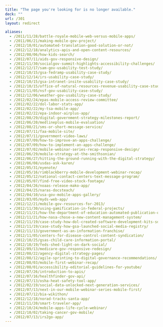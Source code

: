 ```yaml
---
title: "The page you're looking for is no longer available."
deck: ""
url: /301
layout: redirect

aliases:
  - /2011/11/28/battle-royale-mobile-web-versus-mobile-apps/
  - /2011/06/21/making-mobile-gov-project/
  - /2012/10/01/automated-translation-good-solution-or-not/
  - /2012/12/18/analytics-apis-and-open-content-resources/
  - /2012/08/06/how-kids-search/
  - /2012/07/11/aids-gov-responsive-design/
  - /2012/11/30/socialgov-summit-highlights-accessibility-challenges/
  - /2012/12/17/sam-gov-usability-test-study/
  - /2012/10/15/gsa-fedramp-usability-case-study/
  - /2012/12/14/irs-usability-case-study/
  - /2012/10/15/gsa-intranet-insite-usability-case-study/
  - /2012/10/15/office-of-natural-resources-revenue-usability-case-study/
  - /2012/11/05/nsf-gov-usability-case-study/
  - /2012/12/06/weather-gov-usability-case-study/
  - /2012/02/24/epas-mobile-access-review-committee/
  - /2012/02/22/dol-labor-stats-app/
  - /2012/02/22/my-tsa-mobile-app/
  - /2012/02/22/epa-indoor-airplus-app/
  - /2012/08/29/digital-government-strategy-milestones-report/
  - /2012/06/20/medlineplus-mobile-evaluation/
  - /2012/08/21/sms-or-short-message-service/
  - /2012/07/11/faa-mobile-site/
  - /2012/07/11/government-video-laws/
  - /2012/07/09/how-to-improve-an-apps-challenge/
  - /2012/07/09/how-to-implement-an-apps-challenge/
  - /2012/07/02/mobile-webinar-series-recap-responsive-design/
  - /2012/06/29/mobile-strategy-at-the-smithsonian/
  - /2012/06/27/hitting-the-ground-running-with-the-digital-strategy/
  - /2012/06/08/usdas-ask-karen/
  - /2012/05/31/eyenote/
  - /2012/05/16/rimblackberry-mobile-development-webinar-recap/
  - /2012/05/12/national-contact-centers-text-message-program/
  - /2012/05/07/find-free-video-stock-footage/
  - /2012/04/26/noaas-release-mako-app/
  - /2012/04/25/naras-docsteach/
  - /2012/04/10/usa-gov-mobile-apps-gallery/
  - /2012/03/05/myds-web-app/
  - /2012/12/21/mobile-gov-resources-for-2013/
  - /2012/11/30/using-gamification-in-federal-projects/
  - /2012/11/21/how-the-department-of-education-automated-publication-of-press-releases/
  - /2012/11/21/how-nasa-chose-a-new-content-management-system/
  - /2012/11/19/case-study-how-dol-created-software-development-kits-sdks/
  - /2012/11/19/case-study-how-gsa-launched-social-media-registry/
  - /2012/11/13/government-as-an-information-franchise/
  - /2012/11/05/centers-for-disease-control-content-syndication/
  - /2012/10/25/gsas-child-care-information-portal/
  - /2012/10/19/feds-shed-light-on-dark-social/
  - /2012/09/13/medicare-gov-responsive-redesign/
  - /2012/08/22/agency-digital-strategy-pages/
  - /2012/08/12/agile-sprinting-to-digital-governance-recommendations/
  - /2012/08/03/mobile-first-webinar-recap/
  - /2012/08/01/accessibility-editorial-guidelines-for-youtube/
  - /2012/07/26/introduction-to-apis/
  - /2012/07/16/healthfinder-gov-api/
  - /2012/07/13/osha-heat-safety-tool-app/
  - /2012/02/19/social-data-unlocked-next-generation-services/
  - /2012/07/13/next-in-our-mobile-webinar-series-mobile-first/
  - /2012/07/12/bia-wikithon/
  - /2012/12/18/norad-tracks-santa-app/
  - /2012/11/20/smart-traveler-app/
  - /2012/10/24/mobile-apps-life-cycle-webinar/
  - /2012/10/02/taking-cancer-gov-mobile/
  - /2012/07/13/irs2go-app/
---
```

